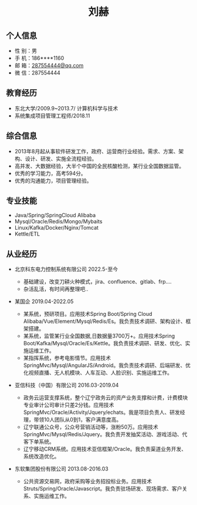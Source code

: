  <center>
     <h1>刘赫</h1>
 </center>

## 个人信息 

* 性 别：男
* 手 机：186****1160
* 邮 箱：287554444@qq.com 
* 微 信：287554444

## 教育经历
      
* 东北大学/2009.9~2013.7/ 计算机科学与技术
* 系统集成项目管理工程师/2018.11

## 综合信息
* 2013年8月起从事软件研发工作，政府、运营商行业经验。需求、方案、架构、设计、研发、实施全流程经验。
* 高并发、大数据经验，大半个中国的全民核酸检测，某行业全国数据监管。
* 优秀的学习能力，高考594分。
* 优秀的沟通能力，项目管理经验。

## 专业技能

* Java/Spring/SpringCloud Alibaba
* Mysql/Oracle/Redis/Mongo/Mybaits
* Linux/Kafka/Docker/Nginx/Tomcat
* Kettle/ETL

## 从业经历

* 北京科东电力控制系统有限公司 2022.5-至今
   *  基础建设，改变刀耕火种模式，jira、confluence、gitlab、frp....
   *  杂活乱活，有时间再整理吧..
  
* 某国企 2019.04-2022.05
   *  某系统，预研项目。应用技术Spring Boot/Spring Cloud Alibaba/Vue/Element/Mysql/Redis/Es。我负责技术调研、架构设计、框架搭建。
   *  某系统，监管某行业全国数据,日数据量3700万+。应用技术Spring Boot/Kafka/Mysql/Oracle/Es/Kettle。我负责技术调研、研发、优化、实施运维工作。
   *  某指挥系统，参考电影情节。应用技术SpringMvc/Mysql/AngularJS/Android。我负责技术调研、后端研发、优化视频直播、无人机模块、人车互动、人脸识别、实施运维工作。 
* 亚信科技（中国）有限公司 2016.03-2019.04
   * 政务云运营支撑系统，整个辽宁政务云的资产业务支撑和计费，计费模块专业审计公司审计只差2分钱。应用技术SpringMvc/Oracle/Activity/Jquery/echats。我是项目负责人、研发经理，带领10人团队从0到1，客户满意度高。
   * 辽宁联通公众号，公众号营销活动等，涨粉50万。应用技术SpringMvc/Mysql/Redis/Jquery。我负责开发抽奖活动、游戏活动、代客下单系统。
   * 辽宁移动CRM系统。应用技术亚信框架/Oracle。我负责渠道业务开发、系统改造优化。 
* 东软集团股份有限公司 2013.08-2016.03
   * 公共资源交易网，政府采购等业务招投标业务。应用技术 Struts/Spring/Oracle/Javascript。我负责驻场研发、现场需求、客户关系、实施运维工作。
